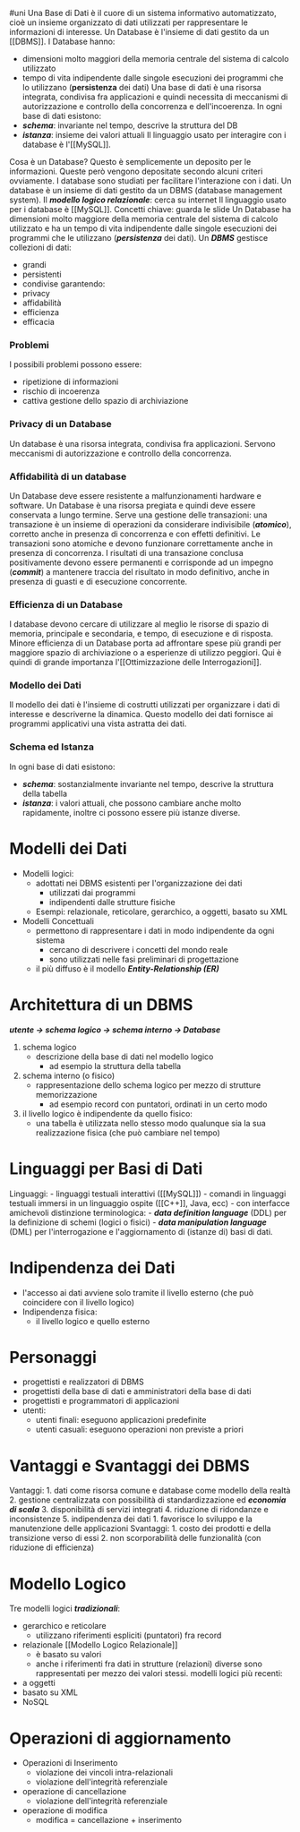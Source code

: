 #uni 
Una Base di Dati è il cuore di un sistema informativo automatizzato, cioè un insieme organizzato di dati utilizzati per rappresentare le informazioni di interesse.
Un Database è l'insieme di dati gestito da un [[DBMS]].
I Database hanno:
- dimensioni molto maggiori della memoria centrale del sistema di calcolo utilizzato
- tempo di vita indipendente dalle singole esecuzioni dei programmi che lo utilizzano (__persistenza__ dei dati)
Una base di dati è una risorsa integrata, condivisa fra applicazioni e quindi necessita di meccanismi di autorizzazione e controllo della concorrenza e dell'incoerenza.
In ogni base di dati esistono:
- ___schema___: invariante nel tempo, descrive la struttura del DB
- ___istanza___: insieme dei valori attuali
Il linguaggio usato per interagire con i database è l'[[MySQL]].



Cosa è un Database? Questo è semplicemente un deposito per le informazioni. Queste però vengono depositate secondo alcuni criteri ovviamente. I database sono studiati per facilitare l'interazione con i dati. 
Un database è un insieme di dati gestito da un DBMS (database management system).
Il ___modello logico relazionale___:
	cerca su internet
Il linguaggio usato per i database è [[MySQL]]. 
Concetti chiave: 
	guarda le slide
Un Database ha dimensioni molto maggiore della memoria centrale del sistema di calcolo utilizzato e ha un tempo di vita indipendente dalle singole esecuzioni dei programmi che le utilizzano (___persistenza___ dei dati).
Un ___DBMS___ gestisce collezioni di dati:
- grandi
- persistenti
- condivise
garantendo:
- privacy
- affidabilità
- efficienza
- efficacia
### Problemi
I possibili problemi possono essere:
- ripetizione di informazioni
- rischio di incoerenza
- cattiva gestione dello spazio di archiviazione
### Privacy di un Database
Un database è una risorsa integrata, condivisa fra applicazioni. Servono meccanismi di autorizzazione e controllo della concorrenza.
### Affidabilità di un database
Un Database deve essere resistente a malfunzionamenti hardware e software. Un Database è una risorsa pregiata e quindi deve essere conservata a lungo termine.
Serve una gestione delle transazioni: una transazione è un insieme di operazioni da considerare indivisibile (___atomico___), corretto anche in presenza di concorrenza e con effetti definitivi. 
Le transazioni sono atomiche e devono funzionare correttamente anche in presenza di concorrenza.
I risultati di una transazione conclusa positivamente devono essere permanenti e corrisponde ad un impegno (___commit___) a mantenere traccia del risultato in modo definitivo, anche in presenza di guasti e di esecuzione concorrente.
### Efficienza di un Database
I database devono cercare di utilizzare al meglio le risorse di spazio di memoria, principale e secondaria, e tempo, di esecuzione e di risposta. Minore efficienza di un Database  porta ad affrontare spese più grandi per maggiore spazio di archiviazione o a esperienze di utilizzo peggiori. Qui è quindi di grande importanza l'[[Ottimizzazione delle Interrogazioni]]. 
### Modello dei Dati
Il modello dei dati è l'insieme di costrutti utilizzati per organizzare i dati di interesse e descriverne la dinamica. Questo modello dei dati fornisce ai programmi applicativi una vista astratta dei dati.
### Schema ed Istanza
In ogni base di dati esistono:
- ___schema___: sostanzialmente invariante nel tempo, descrive la struttura della tabella 
- ___istanza___: i valori attuali, che possono cambiare anche molto rapidamente, inoltre ci possono essere più istanze diverse.
# Modelli dei Dati
- Modelli logici:
	- adottati nei DBMS esistenti per l'organizzazione dei dati
		- utilizzati dai programmi
		- indipendenti dalle strutture fisiche
	- Esempi: relazionale, reticolare, gerarchico, a oggetti, basato su XML
- Modelli Concettuali
	- permettono di rappresentare i dati in modo indipendente da ogni sistema
		- cercano di descrivere i concetti del mondo reale
		- sono utilizzati nelle fasi preliminari di progettazione
	- il più diffuso è il modello ___Entity-Relationship (ER)___ 
# Architettura di un DBMS
___utente -> schema logico -> schema interno -> Database___ 
1. schema logico
	- descrizione della base di dati nel modello logico
		- ad esempio la struttura della tabella
2. schema interno (o fisico)
	-  rappresentazione dello schema logico per mezzo di strutture memorizzazione
		- ad esempio record con puntatori, ordinati in un certo modo
3. il livello logico è indipendente da quello fisico:
	- una tabella è utilizzata nello stesso modo qualunque sia la sua realizzazione fisica (che può cambiare nel tempo)
# Linguaggi per Basi di Dati
Linguaggi: 
	- linguaggi testuali interattivi ([[MySQL]]) 
	- comandi in linguaggi testuali immersi in un linguaggio ospite ([[C++]], Java, ecc)
	- con interfacce amichevoli
distinzione terminologica:
	- ___data definition language___ (DDL) per la definizione di schemi (logici o fisici)
	- ___data manipulation language___ (DML) per l'interrogazione e l'aggiornamento di (istanze di) basi di dati. 
# Indipendenza dei Dati
- l'accesso ai dati avviene solo tramite il livello esterno (che può coincidere con il livello logico)
- Indipendenza fisica:
	- il livello logico e quello esterno
# Personaggi
- progettisti e realizzatori di DBMS
- progettisti della base di dati e amministratori della base di dati
- progettisti e programmatori di applicazioni
- utenti:
	- utenti finali: eseguono applicazioni predefinite
	- utenti casuali: eseguono operazioni non previste a priori
# Vantaggi e Svantaggi dei DBMS
Vantaggi:
	1. dati come risorsa comune e database come modello della realtà
	2. gestione centralizzata con possibilità di standardizzazione ed ___economia di scala___
	3. disponibilità di servizi integrati
	4. riduzione di ridondanze e inconsistenze
	5. indipendenza dei dati
		1. favorisce lo sviluppo e la manutenzione delle applicazioni
Svantaggi:
	1. costo dei prodotti e della transizione verso di essi
	2. non scorporabilità delle funzionalità (con riduzione di efficienza)
# Modello Logico
Tre modelli logici ___tradizionali___:
- gerarchico e reticolare
	- utilizzano riferimenti espliciti (puntatori) fra record
- relazionale [[Modello Logico Relazionale]] 
	- è basato su valori
	- anche i riferimenti fra dati in strutture (relazioni) diverse sono rappresentati per mezzo dei valori stessi.
modelli logici più recenti:
- a oggetti
- basato su XML
- NoSQL
# Operazioni di aggiornamento
- Operazioni di Inserimento
	- violazione dei vincoli intra-relazionali
	- violazione dell'integrità referenziale
- operazione di cancellazione
	- violazione dell'integrità referenziale
- operazione di modifica
	- modifica = cancellazione + inserimento